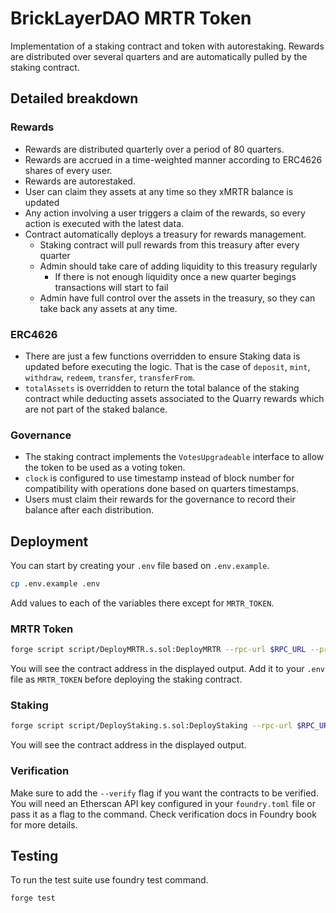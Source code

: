 # BrickLayerDAO MRTR Token

Implementation of a staking contract and token with autorestaking. Rewards are distributed over several quarters and are automatically pulled by the staking contract.

## Detailed breakdown

### Rewards

- Rewards are distributed quarterly over a period of 80 quarters.
- Rewards are accrued in a time-weighted manner according to ERC4626 shares of every user.
- Rewards are autorestaked.
- User can claim they assets at any time so they xMRTR balance is updated
- Any action involving a user triggers a claim of the rewards, so every action is executed with the latest data.
- Contract automatically deploys a treasury for rewards management.
  - Staking contract will pull rewards from this treasury after every quarter
  - Admin should take care of adding liquidity to this treasury regularly
    - If there is not enough liquidity once a new quarter begings transactions will start to fail
  - Admin have full control over the assets in the treasury, so they can take back any assets at any time.

### ERC4626

- There are just a few functions overridden to ensure Staking data is updated before executing the logic. That is the case of `deposit`, `mint`, `withdraw`, `redeem`, `transfer`, `transferFrom`.
- `totalAssets` is overridden to return the total balance of the staking contract while deducting assets associated to the Quarry rewards which are not part of the staked balance.

### Governance

- The staking contract implements the `VotesUpgradeable` interface to allow the token to be used as a voting token.
- `clock` is configured to use timestamp instead of block number for compatibility with operations done based on quarters timestamps.
- Users must claim their rewards for the governance to record their balance after each distribution.

## Deployment

You can start by creating your `.env` file based on `.env.example`.

```bash
cp .env.example .env
```

Add values to each of the variables there except for `MRTR_TOKEN`.

### MRTR Token

```bash
forge script script/DeployMRTR.s.sol:DeployMRTR --rpc-url $RPC_URL --private-key $PRIVATE_KEY --broadcast
```

You will see the contract address in the displayed output. Add it to your `.env` file as `MRTR_TOKEN` before deploying the staking contract.

### Staking

```bash
forge script script/DeployStaking.s.sol:DeployStaking --rpc-url $RPC_URL --private-key $PRIVATE_KEY --broadcast
```

You will see the contract address in the displayed output.

### Verification

Make sure to add the `--verify` flag if you want the contracts to be verified. You will need an Etherscan API key configured in your `foundry.toml` file or pass it as a flag to the command. Check verification docs in Foundry book for more details.

## Testing

To run the test suite use foundry test command.

```bash
forge test
```
